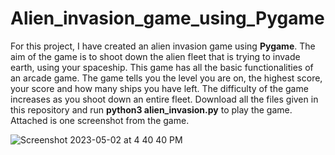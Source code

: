 # Alien_invasion_game_using_Pygame

For this project, I have created an alien invasion game using **Pygame**. The aim of the game is to shoot down the alien fleet that is trying to invade earth, using your spaceship. This game has all the basic functionalities of an arcade game. The game tells you the level you are on, the highest score, your score and how many ships you have left. The difficulty of the game increases as you shoot down an entire fleet. Download all the files given in this repository and run **python3 alien_invasion.py** to play the game. Attached is one screenshot from the game.

![Screenshot 2023-05-02 at 4 40 40 PM](https://user-images.githubusercontent.com/69361645/235780984-7cd49a2b-4913-428e-83aa-6d41139e8b3f.png)
